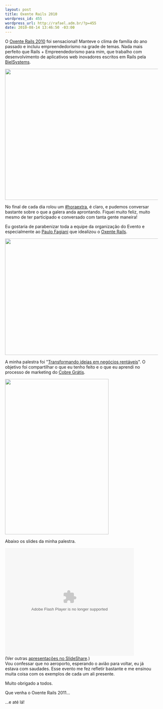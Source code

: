 ```yaml
--- 
layout: post
title: Oxente Rails 2010
wordpress_id: 455
wordpress_url: http://rafael.adm.br/?p=455
date: 2010-08-14 13:46:50 -03:00
---
```

O <a href="http://oxenterails.com.br">Oxente Rails 2010</a> foi sensacional! Manteve o clima de família do ano passado e incluiu empreendedorismo na grade de temas. Nada mais perfeito que Rails + Empreendedorismo para mim, que trabalho com desenvolvimento de aplicativos web inovadores escritos em Rails pela <a href="http://bielsystems.com.br">BielSystems</a>.
<p style="text-align: center;"><a href="http://rafael.adm.br/wp-content/uploads/2010/08/39334_1552963270568_1429741111_31512896_431477_n.jpg"><img class="aligncenter size-full wp-image-456" title="#horaextra no Oxente Rails 2010" src="http://rafael.adm.br/wp-content/uploads/2010/08/39334_1552963270568_1429741111_31512896_431477_n.jpg" alt="" width="576" height="432" /></a></p>
No final de cada dia rolou um <a href="http://horaextra.org">#horaextra</a>, é claro, e pudemos conversar bastante sobre o que a galera anda aprontando. Fiquei muito feliz, muito mesmo de ter participado e conversado com tanta gente maneira!

Eu gostaria de parabenizar toda a equipe da organização do Evento e especialmente ao <a href="http://twitter.com/fagiani">Paulo Fagiani</a> que idealizou o <a href="http://oxenterails.com.br">Oxente Rails</a>.
<p style="text-align: center;"><a href="http://rafael.adm.br/wp-content/uploads/2010/08/Oxente-Sabado-179.jpg"><img class="aligncenter size-full wp-image-457" title="Equipe da Organização do Oxente Rails 2010" src="http://rafael.adm.br/wp-content/uploads/2010/08/Oxente-Sabado-179.jpg" alt="" width="576" height="384" /></a></p>
A minha palestra foi "<a href="http://www.slideshare.net/rafael_lima/transformando-ideias-em-negcios-rentveis">Transformando ideias em negócios rentáveis</a>". O objetivo foi compartilhar o que eu tenho feito e o que eu aprendi no processo de marketing do <a href="http://cobregratis.com.br">Cobre Grátis</a>.

<a href="http://rafael.adm.br/wp-content/uploads/2010/08/Oxente-sexta-feira-33.jpg"><img class="aligncenter size-full wp-image-458" title="Rafael Lima e sua ideia" src="http://rafael.adm.br/wp-content/uploads/2010/08/Oxente-sexta-feira-33.jpg" alt="" width="341" height="512" /></a>

Abaixo os slides da minha palestra.
<div id="__ss_4969556" style="width: 425px;"><object id="__sse4969556" classid="clsid:d27cdb6e-ae6d-11cf-96b8-444553540000" width="425" height="355" codebase="http://download.macromedia.com/pub/shockwave/cabs/flash/swflash.cab#version=6,0,40,0"><param name="allowFullScreen" value="true" /><param name="allowScriptAccess" value="always" /><param name="src" value="http://static.slidesharecdn.com/swf/ssplayer2.swf?doc=transformandoideiasemnegociosrentaveis-100814101812-phpapp02&amp;rel=0&amp;stripped_title=transformando-ideias-em-negcios-rentveis" /><param name="name" value="__sse4969556" /><param name="allowfullscreen" value="true" /><embed id="__sse4969556" type="application/x-shockwave-flash" width="425" height="355" src="http://static.slidesharecdn.com/swf/ssplayer2.swf?doc=transformandoideiasemnegociosrentaveis-100814101812-phpapp02&amp;rel=0&amp;stripped_title=transformando-ideias-em-negcios-rentveis" name="__sse4969556" allowscriptaccess="always" allowfullscreen="true"></embed></object>(Ver outras <a href="http://www.slideshare.net/">apresentações no SlideShare</a>.)

</div>
Vou confessar que no aeroporto, esperando o avião para voltar, eu já estava com saudades. Esse evento me fez refletir bastante e me ensinou muita coisa com os exemplos de cada um ali presente.

Muito obrigado a todos.

Que venha o Oxente Rails 2011...

...e até lá!
